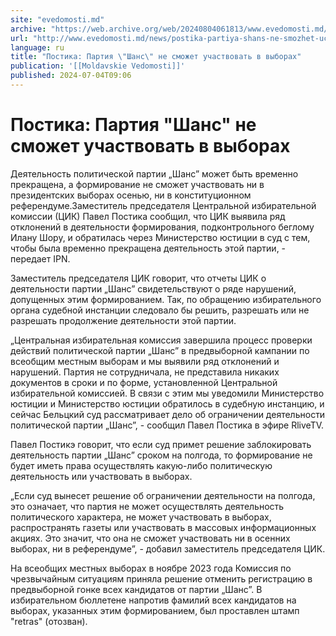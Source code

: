 ```yaml
---
site: "evedomosti.md"
archive: "https://web.archive.org/web/20240804061813/www.evedomosti.md/news/postika-partiya-shans-ne-smozhet-uchastvovat-v-vyborah"
url: "http://www.evedomosti.md/news/postika-partiya-shans-ne-smozhet-uchastvovat-v-vyborah"
language: ru
title: "Постика: Партия \"Шанс\" не сможет участвовать в выборах"
publication: '[[Moldavskie Vedomosti]]'
published: 2024-07-04T09:06
---
```


# Постика: Партия "Шанс" не сможет участвовать в выборах

Деятельность политической партии „Шанс” может быть временно прекращена, а формирование не сможет участвовать ни в президентских выборах осенью, ни в конституционном референдуме.Заместитель председателя Центральной избирательной комиссии (ЦИК) Павел Постика сообщил, что ЦИК выявила ряд отклонений в деятельности формирования, подконтрольного беглому Илану Шору, и обратилась через Министерство юстиции в суд с тем, чтобы была временно прекращена деятельность этой партии, - передает IPN.

Заместитель председателя ЦИК говорит, что отчеты ЦИК о деятельности партии „Шанс” свидетельствуют о ряде нарушений, допущенных этим формированием. Так, по обращению избирательного органа судебной инстанции следовало бы решить, разрешать или не разрешать продолжение деятельности этой партии.

„Центральная избирательная комиссия завершила процесс проверки действий политической партии „Шанс” в предвыборной кампании по всеобщим местным выборам и мы выявили ряд отклонений и нарушений. Партия не сотрудничала, не представила никаких документов в сроки и по форме, установленной Центральной избирательной комиссией. В связи с этим мы уведомили Министерство юстиции и Министерство юстиции обратилось в судебную инстанцию, и сейчас Бельцкий суд рассматривает дело об ограничении деятельности политической партии „Шанс”, - сообщил Павел Постика в эфире RliveTV.

Павел Постикэ говорит, что если суд примет решение заблокировать деятельность партии „Шанс” сроком на полгода, то формирование не будет иметь права осуществлять какую-либо политическую деятельность или участвовать в выборах.

„Если суд вынесет решение об ограничении деятельности на полгода, это означает, что партия не может осуществлять деятельность политического характера, не может участвовать в выборах, распространять газеты или участвовать в массовых информационных акциях. Это значит, что она не сможет участвовать ни в осенних выборах, ни в референдуме”, - добавил заместитель председателя ЦИК.

На всеобщих местных выборах в ноябре 2023 года Комиссия по чрезвычайным ситуациям приняла решение отменить регистрацию в предвыборной гонке всех кандидатов от партии „Шанс”. В избирательном бюллетене напротив фамилий всех кандидатов на выборах, указанных этим формированием, был проставлен штамп "retras" (отозван).